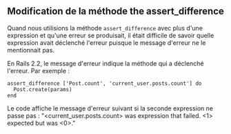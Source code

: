 ## Modification de la méthode the assert\_difference

Quand nous utilisions la méthode `assert_difference` avec plus d'une expression et qu'une erreur se produisait, il était difficile de savoir quelle expression avait déclenché l'erreur puisque le message d'erreur ne le mentionnait pas.

En Rails&nbsp;2.2, le message d'erreur indique la méthode qui a déclenché l'erreur. Par exemple :

	assert_difference ['Post.count', 'current_user.posts.count'] do
	  Post.create(params)
	end

Le code affiche le message d'erreur suivant si la seconde expression ne passe pas : "<current\_user.posts.count> was expression that failed. <1> expected but was <0>."